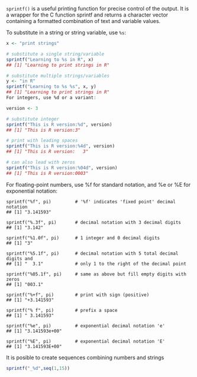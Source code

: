 
```sprintf()``` is a useful printing function for precise control of the output. It is a wrapper for the C function sprintf and returns a 
character vector containing a formatted combination of text and variable values.

To substitute in a string or string variable, use ```%s```:
```R
x <- "print strings"

# substitute a single string/variable
sprintf("Learning to %s in R", x)    
## [1] "Learning to print strings in R"

# substitute multiple strings/variables
y <- "in R"
sprintf("Learning to %s %s", x, y)   
## [1] "Learning to print strings in R"
For integers, use %d or a variant:

version <- 3

# substitute integer
sprintf("This is R version:%d", version)
## [1] "This is R version:3"

# print with leading spaces
sprintf("This is R version:%4d", version)   
## [1] "This is R version:   3"

# can also lead with zeros
sprintf("This is R version:%04d", version)   
## [1] "This is R version:0003"
```
For floating-point numbers, use %f for standard notation, and %e or %E for exponential notation:
```
sprintf("%f", pi)         # '%f' indicates 'fixed point' decimal notation
## [1] "3.141593"

sprintf("%.3f", pi)       # decimal notation with 3 decimal digits
## [1] "3.142"

sprintf("%1.0f", pi)      # 1 integer and 0 decimal digits
## [1] "3"

sprintf("%5.1f", pi)      # decimal notation with 5 total decimal digits and 
## [1] "  3.1"            # only 1 to the right of the decimal point

sprintf("%05.1f", pi)     # same as above but fill empty digits with zeros
## [1] "003.1"

sprintf("%+f", pi)        # print with sign (positive)
## [1] "+3.141593"

sprintf("% f", pi)        # prefix a space
## [1] " 3.141593"

sprintf("%e", pi)         # exponential decimal notation 'e'
## [1] "3.141593e+00"

sprintf("%E", pi)         # exponential decimal notation 'E'
## [1] "3.141593E+00"
```
It is posible to create sequences combining numbers and strings
```R
sprintf("_%d",seq(1,15))
```
